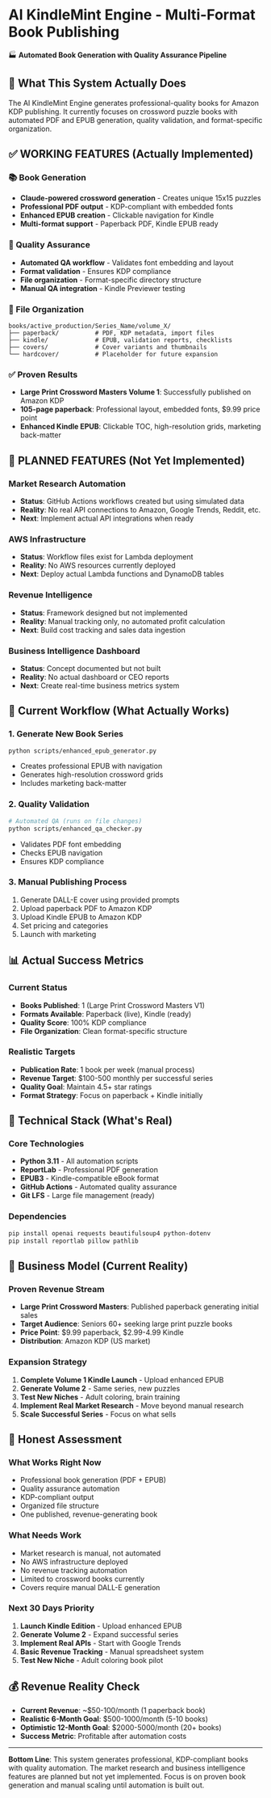 # AI KindleMint Engine - Multi-Format Book Publishing

🏭 **Automated Book Generation with Quality Assurance Pipeline**

## 🎯 What This System Actually Does

The AI KindleMint Engine generates professional-quality books for Amazon KDP publishing. It currently focuses on crossword puzzle books with automated PDF and EPUB generation, quality validation, and format-specific organization.

## ✅ **WORKING FEATURES (Actually Implemented)**

### **📚 Book Generation**
- **Claude-powered crossword generation** - Creates unique 15x15 puzzles
- **Professional PDF output** - KDP-compliant with embedded fonts
- **Enhanced EPUB creation** - Clickable navigation for Kindle
- **Multi-format support** - Paperback PDF, Kindle EPUB ready

### **🔧 Quality Assurance**
- **Automated QA workflow** - Validates font embedding and layout
- **Format validation** - Ensures KDP compliance
- **File organization** - Format-specific directory structure
- **Manual QA integration** - Kindle Previewer testing

### **📁 File Organization**
```
books/active_production/Series_Name/volume_X/
├── paperback/          # PDF, KDP metadata, import files
├── kindle/             # EPUB, validation reports, checklists  
├── covers/             # Cover variants and thumbnails
└── hardcover/          # Placeholder for future expansion
```

### **✅ Proven Results**
- **Large Print Crossword Masters Volume 1**: Successfully published on Amazon KDP
- **105-page paperback**: Professional layout, embedded fonts, $9.99 price point
- **Enhanced Kindle EPUB**: Clickable TOC, high-resolution grids, marketing back-matter

## 🚧 **PLANNED FEATURES (Not Yet Implemented)**

### **Market Research Automation**
- **Status**: GitHub Actions workflows created but using simulated data
- **Reality**: No real API connections to Amazon, Google Trends, Reddit, etc.
- **Next**: Implement actual API integrations when ready

### **AWS Infrastructure**
- **Status**: Workflow files exist for Lambda deployment
- **Reality**: No AWS resources currently deployed
- **Next**: Deploy actual Lambda functions and DynamoDB tables

### **Revenue Intelligence**
- **Status**: Framework designed but not implemented
- **Reality**: Manual tracking only, no automated profit calculation
- **Next**: Build cost tracking and sales data ingestion

### **Business Intelligence Dashboard**
- **Status**: Concept documented but not built
- **Reality**: No actual dashboard or CEO reports
- **Next**: Create real-time business metrics system

## 🚀 **Current Workflow (What Actually Works)**

### **1. Generate New Book Series**
```bash
python scripts/enhanced_epub_generator.py
```
- Creates professional EPUB with navigation
- Generates high-resolution crossword grids
- Includes marketing back-matter

### **2. Quality Validation**
```bash
# Automated QA (runs on file changes)
python scripts/enhanced_qa_checker.py
```
- Validates PDF font embedding
- Checks EPUB navigation
- Ensures KDP compliance

### **3. Manual Publishing Process**
1. Generate DALL-E cover using provided prompts
2. Upload paperback PDF to Amazon KDP
3. Upload Kindle EPUB to Amazon KDP
4. Set pricing and categories
5. Launch with marketing

## 📊 **Actual Success Metrics**

### **Current Status**
- **Books Published**: 1 (Large Print Crossword Masters V1)
- **Formats Available**: Paperback (live), Kindle (ready)
- **Quality Score**: 100% KDP compliance
- **File Organization**: Clean format-specific structure

### **Realistic Targets**
- **Publication Rate**: 1 book per week (manual process)
- **Revenue Target**: $100-500 monthly per successful series
- **Quality Goal**: Maintain 4.5+ star ratings
- **Format Strategy**: Focus on paperback + Kindle initially

## 🔧 **Technical Stack (What's Real)**

### **Core Technologies**
- **Python 3.11** - All automation scripts
- **ReportLab** - Professional PDF generation
- **EPUB3** - Kindle-compatible eBook format
- **GitHub Actions** - Automated quality assurance
- **Git LFS** - Large file management (ready)

### **Dependencies**
```bash
pip install openai requests beautifulsoup4 python-dotenv
pip install reportlab pillow pathlib
```

## 🎯 **Business Model (Current Reality)**

### **Proven Revenue Stream**
- **Large Print Crossword Masters**: Published paperback generating initial sales
- **Target Audience**: Seniors 60+ seeking large print puzzle books
- **Price Point**: $9.99 paperback, $2.99-4.99 Kindle
- **Distribution**: Amazon KDP (US market)

### **Expansion Strategy**
1. **Complete Volume 1 Kindle Launch** - Upload enhanced EPUB
2. **Generate Volume 2** - Same series, new puzzles
3. **Test New Niches** - Adult coloring, brain training
4. **Implement Real Market Research** - Move beyond manual research
5. **Scale Successful Series** - Focus on what sells

## 🚨 **Honest Assessment**

### **What Works Right Now**
- Professional book generation (PDF + EPUB)
- Quality assurance automation
- KDP-compliant output
- Organized file structure
- One published, revenue-generating book

### **What Needs Work**
- Market research is manual, not automated
- No AWS infrastructure deployed
- No revenue tracking automation
- Limited to crossword books currently
- Covers require manual DALL-E generation

### **Next 30 Days Priority**
1. **Launch Kindle Edition** - Upload enhanced EPUB
2. **Generate Volume 2** - Expand successful series
3. **Implement Real APIs** - Start with Google Trends
4. **Basic Revenue Tracking** - Manual spreadsheet system
5. **Test New Niche** - Adult coloring book pilot

## 💰 **Revenue Reality Check**

- **Current Revenue**: ~$50-100/month (1 paperback book)
- **Realistic 6-Month Goal**: $500-1000/month (5-10 books)
- **Optimistic 12-Month Goal**: $2000-5000/month (20+ books)
- **Success Metric**: Profitable after automation costs

---

**Bottom Line**: This system generates professional, KDP-compliant books with quality automation. The market research and business intelligence features are planned but not yet implemented. Focus is on proven book generation and manual scaling until automation is built out.